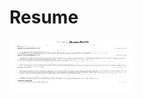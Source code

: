 # Resume
   <body>
      <img src="static/img/CarlGaskillResume-1.png" alt="Here's my resume if you're interested :)" width="200" height="80">
   </body>
